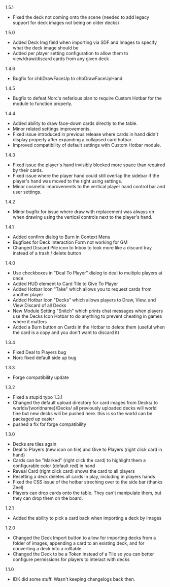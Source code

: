 1.5.1
- Fixed the deck not coming onto the scene (needed to add legacy support for deck images not being on older decks)

1.5.0
- Added Deck Img field when importing via SDF and Images to specify what the deck image should be
- Added per player setting configuration to allow them to view/draw/discard cards from any given deck

1.4.6
- Bugfix for chbDrawFaceUp to chbDrawFaceUpHand

1.4.5
- Bugfix to defeat Norc's nefarious plan to require Custom Hotbar for the module to function properly.

1.4.4
- Added ability to draw face-down cards directly to the table.
- Minor related settings improvements.
- Fixed issue introduced in previous release where cards in hand didn't display properly after expanding a collapsed card hotbar.
- Improved compatibility of default settings with Custom Hotbar module.

1.4.3
- Fixed issue the player's hand invisibly blocked more space than required by their cards.
- Fixed issue where the player hand could still overlap the sidebar if the player's hand was moved to the right using settings. 
- Minor cosmetic improvements to the vertical player hand control bar and user settings.

1.4.2
- Minor bugfix for issue where draw with replacement was always on when drawing using the vertical controls next to the player's hand.

1.4.1
- Added confirm dialog to Burn in Context Menu
- Bugfixes for Deck Interaction Form not working for GM
- Changed Discard Pile icon to Inbox to look more like a discard tray instead of a trash / delete button

1.4.0
- Use checkboxes in "Deal To Player" dialog to deal to multiple players at once
- Added HUD element to Card Tile to Give To Player
- Added Hotbar Icon "Take" which allows you to request cards from another player
- Added Hotbar Icon "Decks" which allows players to Draw, View, and View Discard of all Decks
- New Module Setting "Snitch" which prints chat messages when players use the Decks Icon Hotbar to do anything to prevent cheating in games where it matters
- Added a Burn button on Cards in the Hotbar to delete them (useful when the card is a copy and you don't want to discard it)

1.3.4
- Fixed Deal to Players bug
- Norc fixed default side up bug

1.3.3
- Forge compatibility update

1.3.2
- Fixed a stupid typo
1.3.1 
- Changed the default upload directory for card images from Decks/ to worlds/{worldname}/Decks/ all previously uploaded decks will world fine but new decks will be pushed here. this is so the world can be packaged up easier
- pushed a fix for forge compatibility

1.3.0
- Decks are tiles again
- Deal to Players (new icon on tile) and Give to Players (right click card in hand)
- Cards can be "Marked" (right click the card) to highlight them a configurable color (default red) in hand
- Reveal Card (right click card) shows the card to all players
- Resetting a deck deletes all cards in play, including in players hands
- Fixed the CSS issue of the hotbar streching over to the side bar (thanks Zeel)
- Players can drop cards onto the table. They can't manipulate them, but they can drop them on the board.

1.2.1
- Added the ability to pick a card back when importing a deck by images

1.2.0
- Changed the Deck Import button to allow for importing decks from a folder of images, appending a card to an existing deck, and for converting a deck into a rolltable
- Changed the Deck to be a Token instead of a Tile so you can better configure permissions for players to interact with decks

1.1.0
- IDK did some stuff. Wasn't keeping changelogs back then.
